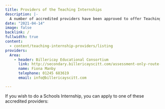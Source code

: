 ```yaml
---
title: Providers of the Teaching Internships
description: |-
  A number of accredited providers have been approved to offer Teaching Internships. You can find them listed on this page.
date: "2021-04-14"
image: false
backlink: /
fullwidth: true
content:
  - content/teaching-internship-providers/listing
providers:
  Area:
    - header: Billericay Educational Consortium
      link: http://secondary.billericayscitt.com/assessment-only-route-2/
      name: Fiona Manby
      telephone: 01245 683619
      email: info@billericayscitt.com

---
```


If you wish to do a Schools Internship, you can apply to one of these accredited providers:
